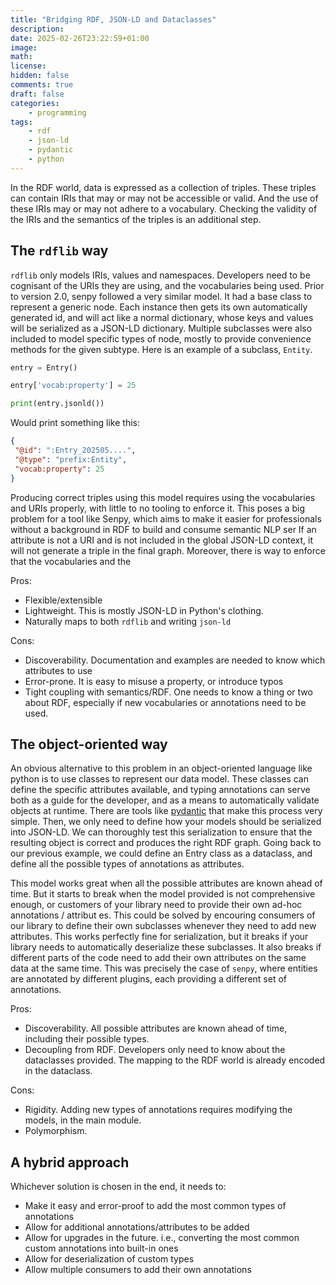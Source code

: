 ```yaml
---
title: "Bridging RDF, JSON-LD and Dataclasses"
description: 
date: 2025-02-26T23:22:59+01:00
image: 
math: 
license: 
hidden: false
comments: true
draft: false
categories:
    - programming
tags:
    - rdf
    - json-ld
    - pydantic
    - python
---
```


In the RDF world, data is expressed as a collection of triples.
These triples can contain IRIs that may or may not be accessible or valid.
And the use of these IRIs may or may not adhere to a vocabulary.
Checking the validity of the IRIs and the semantics of the triples is an additional step.

## The `rdflib` way
 
`rdflib` only models IRIs, values and namespaces.
Developers need to be cognisant of the URIs they are using, and the vocabularies being used.
Prior to version 2.0, senpy followed a very similar model.
It had a base class to represent a generic node.
Each instance then gets its own automatically generated id, and will act like a normal dictionary, whose keys and values will be serialized as a JSON-LD dictionary.
Multiple subclasses were also included to model specific types of node, mostly to provide convenience methods for the given subtype.
Here is an example of a subclass, `Entity`.

```python
entry = Entry()

entry['vocab:property'] = 25

print(entry.jsonld())
```

Would print something like this:

```json
{
 "@id": ":Entry_202505....",
 "@type": "prefix:Entity",
 "vocab:property": 25
}
```

Producing correct triples using this model requires using the vocabularies and URIs properly, with little to no tooling to enforce it.
This poses a big problem for a tool like Senpy, which aims to make it easier for professionals without a background in RDF to build and consume semantic NLP ser
If an attribute is not a URI and is not included in the global JSON-LD context, it will not generate a triple in the final graph.
Moreover, there is way to enforce that the vocabularies and the 

Pros:
* Flexible/extensible
* Lightweight. This is mostly JSON-LD in Python's clothing.
* Naturally maps to both `rdflib` and writing `json-ld`

Cons:
* Discoverability. Documentation and examples are needed to know which attributes to use
* Error-prone. It is easy to misuse a property, or introduce typos
* Tight coupling with semantics/RDF. One needs to know a thing or two about RDF, especially if new vocabularies or annotations need to be used.

## The object-oriented way
 
An obvious alternative to this problem in an object-oriented language like python is to use classes to represent our data model.
These classes can define the specific attributes available, and typing annotations can serve both as a guide for the developer, and as a means to automatically 
validate objects at runtime.
There are tools like [pydantic](https://pydantic.dev/) that make this process very simple.
Then, we only need to define how your models should be serialized into JSON-LD.
We can thoroughly test this serialization to ensure that the resulting object is correct and produces the right RDF graph.
Going back to our previous example, we could define an Entry class as a dataclass, and define all the possible types of annotations as attributes.

This model works great when all the possible attributes are known ahead of time.
But it starts to break when the model provided is not comprehensive enough, or customers of your library need to provide their own ad-hoc annotations / attribut
es.
This could be solved by encouring consumers of our library to define their own subclasses whenever they need to add new attributes.
This works perfectly fine for serialization, but it breaks if your library needs to automatically deserialize these subclasses.
It also breaks if different parts of the code need to add their own attributes on the same data at the same time.
This was precisely the case of `senpy`, where entities are annotated by different plugins, each providing a different set of annotations.

Pros:
* Discoverability. All possible attributes are known ahead of time, including their possible types.
* Decoupling from RDF. Developers only need to know about the dataclasses provided. The mapping to the RDF world is already encoded in the dataclass.

Cons:
* Rigidity. Adding new types of annotations requires modifying the models, in the main module.
* Polymorphism. 
                                                                                     
                                                                                                          
## A hybrid approach

Whichever solution is chosen in the end, it needs to:                                                                 
                                                                                                                      
* Make it easy and error-proof to add the most common types of annotations                                            
* Allow for additional annotations/attributes to be added                                                             
* Allow for upgrades in the future. i.e., converting the most common custom annotations into built-in ones            
* Allow for deserialization of custom types                                                               
* Allow multiple consumers to add their own annotations

